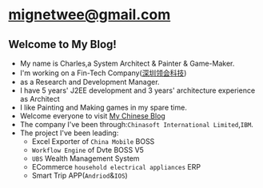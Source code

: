 # mignetwee@gmail.com 
Welcome to My Blog!
----
- My name is Charles,a System Architect & Painter & Game-Maker.
- I'm working on a  Fin-Tech Company([深圳领会科技](http://www.toobei.com))
- as a Research and Development Manager.
- I have 5 years' J2EE development and 3 years' architecture experience as Architect
- I like Painting and Making games in my spare time.
- Welcome everyone to visit [My Chinese Blog](http://www.cnblogs.com/mignet)
- The company I've been through:`Chinasoft International Limited`,`IBM`.
- The project I've been leading:
  * Excel Exporter of `China Mobile` BOSS
  * `Workflow Engine` of Dvte BOSS V5
  * `UBS` Wealth Management System
  * ECommerce `household electrical appliances` ERP
  * Smart Trip APP(`Andriod`&`IOS`)
